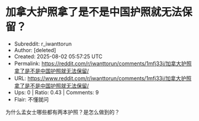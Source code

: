 # 加拿大护照拿了是不是中国护照就无法保留？

- Subreddit: r_iwanttorun
- Author: [deleted]
- Created: 2025-08-02 05:57:25 UTC
- Permalink: https://reddit.com/r/iwanttorun/comments/1mfj33i/加拿大护照拿了是不是中国护照就无法保留/
- URL: https://www.reddit.com/r/iwanttorun/comments/1mfj33i/加拿大护照拿了是不是中国护照就无法保留/
- Ups: 0 | Ratio: 0.43 | Comments: 9
- Flair: 不懂就问


为什么孟女士哪些都有两本护照？是怎么做到的？

